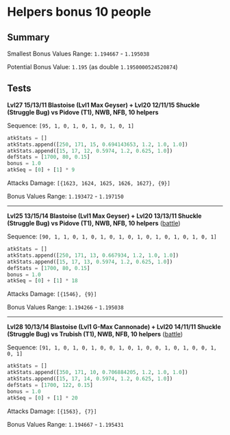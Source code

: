 # Helpers bonus 10 people

## Summary

Smallest Bonus Values Range: `1.194667` - `1.195038`

Potential Bonus Value: `1.195` (as double `1.1950000524520874`)

## Tests

**Lvl27 15/13/11 Blastoise (Lvl1 Max Geyser) + Lvl20 12/11/15 Shuckle (Struggle Bug) vs Pidove (T1), NWB, NFB, 10 helpers**

Sequence: `[95, 1, 0, 1, 0, 1, 0, 1, 0, 1]`

```python
atkStats = []
atkStats.append([250, 171, 15, 0.694143653, 1.2, 1.0, 1.0])
atkStats.append([15, 17, 12, 0.5974, 1.2, 0.625, 1.0])
defStats = [1700, 80, 0.15]
bonus = 1.0
atkSeq = [0] + [1] * 9
```

Attacks Damage: `[{1623, 1624, 1625, 1626, 1627}, {9}]`

Bonus Values Range: `1.193472` - `1.197150`

---

**Lvl25 13/15/14 Blastoise (Lvl1 Max Geyser) + Lvl20 13/13/11 Shuckle (Struggle Bug) vs Pidove (T1), NWB, NFB, 10 helpers** ([battle](https://drive.google.com/file/d/1oqOMgtGpsDsvKCf5IoMR2A-PViVRKCmz/view))

Sequence: `[90, 1, 1, 0, 1, 0, 1, 0, 1, 0, 1, 0, 1, 0, 1, 0, 1, 0, 1]`

```python
atkStats = []
atkStats.append([250, 171, 13, 0.667934, 1.2, 1.0, 1.0])
atkStats.append([15, 17, 13, 0.5974, 1.2, 0.625, 1.0])
defStats = [1700, 80, 0.15]
bonus = 1.0
atkSeq = [0] + [1] * 18
```

Attacks Damage: `[{1546}, {9}]`

Bonus Values Range: `1.194266` - `1.195038`

---

**Lvl28 10/13/14 Blastoise (Lvl1 G-Max Cannonade) + Lvl20 14/11/11 Shuckle (Struggle Bug) vs Trubish (T1), NWB, NFB, 10 helpers** ([battle](https://drive.google.com/file/d/1oqIiyXpxNrbIECyXoUDgMqX-CIU5IBaM/view))

Sequence: `[91, 1, 0, 1, 0, 1, 0, 0, 1, 0, 1, 0, 0, 1, 0, 1, 0, 0, 1, 0, 1]`

```python
atkStats = []
atkStats.append([350, 171, 10, 0.706884205, 1.2, 1.0, 1.0])
atkStats.append([15, 17, 14, 0.5974, 1.2, 0.625, 1.0])
defStats = [1700, 122, 0.15]
bonus = 1.0
atkSeq = [0] + [1] * 20
```

Attacks Damage: `[{1563}, {7}]`

Bonus Values Range: `1.194667` - `1.195431`
